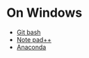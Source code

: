 # On Windows

- [Git bash](https://gitforwindows.org/)
- [Note pad++](https://notepad-plus-plus.org/)
- [Anaconda](https://www.anaconda.com/download/)